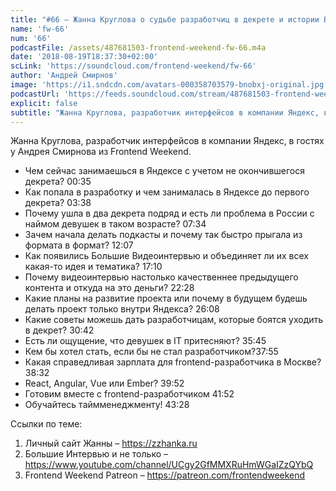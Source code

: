 ```yaml
---
title: "#66 – Жанна Круглова о судьбе разработчиц в декрете и истории Больших Интервью"
name: 'fw-66'
num: '66'
podcastFile: /assets/487681503-frontend-weekend-fw-66.m4a
date: '2018-08-19T18:37:30+02:00'
scLink: 'https://soundcloud.com/frontend-weekend/fw-66'
author: 'Андрей Смирнов'
image: 'https://i1.sndcdn.com/avatars-000358703579-bnobxj-original.jpg'
podcastUrl: 'https://feeds.soundcloud.com/stream/487681503-frontend-weekend-fw-66.m4a'
explicit: false
subtitle: "Жанна Круглова, разработчик интерфейсов в компании Яндекс, в гостях у Андрея Смирнова из Frontend Weekend. "
---
```

Жанна Круглова, разработчик интерфейсов в компании Яндекс, в гостях у Андрея Смирнова из Frontend Weekend. 

- Чем сейчас занимаешься в Яндексе с учетом не окончившегося декрета? <timecode>00:35</timecode>
- Как попала в разработку и чем занималась в Яндексе до первого декрета? <timecode>03:38</timecode>
- Почему ушла в два декрета подряд и есть ли проблема в России с наймом девушек в таком возрасте? <timecode>07:34</timecode>
- Зачем начала делать подкасты и почему так быстро прыгала из формата в формат? <timecode>12:07</timecode>
- Как появились Большие Видеоинтервью и объединяет ли их всех какая-то идея и тематика? <timecode>17:10</timecode>
- Почему видеоинтервью настолько качественнее предыдущего контента и откуда на это деньги? <timecode>22:28</timecode>
- Какие планы на развитие проекта или почему в будущем будешь делать проект только внутри Яндекса? <timecode>26:08</timecode>
- Какие советы можешь дать разработчицам, которые боятся уходить в декрет? <timecode>30:42</timecode>
- Есть ли ощущение, что девушек в IT притесняют? <timecode>35:45</timecode>
- Кем бы хотел стать, если бы не стал разработчиком?<timecode>37:55</timecode>
- Какая справедливая зарплата для frontend-разработчика в Москве? <timecode>38:32</timecode>
- React, Angular, Vue или Ember? <timecode>39:52</timecode>
- Готовим вместе с frontend-разработчиком <timecode>41:52</timecode>
- Обучайтесь таймменеджменту! <timecode>43:28</timecode>

Ссылки по теме:
1) Личный сайт Жанны – https://zzhanka.ru
2) Большие Интервью и не только – https://www.youtube.com/channel/UCgy2GfMMXRuHmWGaIZzQYbQ
3) Frontend Weekend Patreon – https://patreon.com/frontendweekend